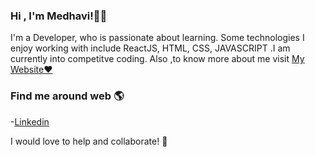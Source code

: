 ### Hi , I'm Medhavi!👩‍💻

I'm a Developer, who is passionate about learning. Some technologies I enjoy working with include ReactJS, HTML, CSS, JAVASCRIPT .I am currently into competitve coding.
Also ,to know more about me visit <a href="https://medhavi11.github.io/MY_WEBSITE/">My Website❤️ </a>


### Find me around web 🌎
-<a href="https://www.linkedin.com/in/medhavi-basera-9b30261a2/">Linkedin</a>
 
 I would love to help and collaborate! 🌼
